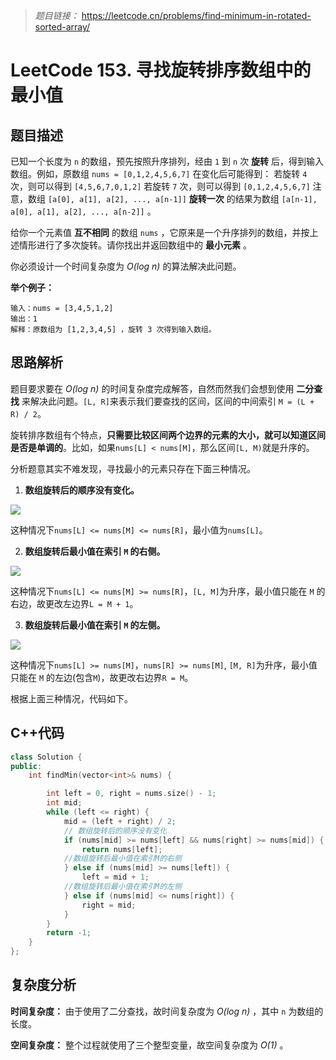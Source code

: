 
> *题目链接：* https://leetcode.cn/problems/find-minimum-in-rotated-sorted-array/

# LeetCode 153. 寻找旋转排序数组中的最小值

## 题目描述

已知一个长度为 `n` 的数组，预先按照升序排列，经由 `1` 到 `n` 次 **旋转** 后，得到输入数组。例如，原数组 `nums = [0,1,2,4,5,6,7]` 在变化后可能得到：
若旋转 `4` 次，则可以得到 `[4,5,6,7,0,1,2]`
若旋转 `7` 次，则可以得到 `[0,1,2,4,5,6,7]`
注意，数组 `[a[0], a[1], a[2], ..., a[n-1]]` **旋转一次** 的结果为数组 `[a[n-1], a[0], a[1], a[2], ..., a[n-2]]` 。

给你一个元素值 **互不相同** 的数组 `nums` ，它原来是一个升序排列的数组，并按上述情形进行了多次旋转。请你找出并返回数组中的 **最小元素** 。

你必须设计一个时间复杂度为 *O(log n)* 的算法解决此问题。

**举个例子：**

```
输入：nums = [3,4,5,1,2]
输出：1
解释：原数组为 [1,2,3,4,5] ，旋转 3 次得到输入数组。
```

## 思路解析

题目要求要在 *O(log n)* 的时间复杂度完成解答，自然而然我们会想到使用 **二分查找** 来解决此问题。`[L, R]`来表示我们要查找的区间，区间的中间索引 `M = (L + R) / 2`。

旋转排序数组有个特点，**只需要比较区间两个边界的元素的大小，就可以知道区间是否是单调的**。比如，如果`nums[L] < nums[M]`，那么区间`[L, M)`就是升序的。

分析题意其实不难发现，寻找最小的元素只存在下面三种情况。

1. **数组旋转后的顺序没有变化。**

![](https://gitee.com/ldtech007/picture/raw/master/pic/lc-0153-01.png)

这种情况下`nums[L] <= nums[M] <= nums[R]`，最小值为`nums[L]`。

2. **数组旋转后最小值在索引 `M` 的右侧。**

![](https://gitee.com/ldtech007/picture/raw/master/pic/lc-0153-02.png)

这种情况下`nums[L] <= nums[M] >= nums[R]`，`[L, M]`为升序，最小值只能在 `M` 的右边，故更改左边界`L = M + 1`。 

3. **数组旋转后最小值在索引 `M` 的左侧。**

![](https://gitee.com/ldtech007/picture/raw/master/pic/lc-0153-03.png)

这种情况下`nums[L] >= nums[M]`，`nums[R] >= nums[M]`, `[M, R]`为升序，最小值只能在 `M` 的左边(包含`M`)，故更改右边界`R = M`。

根据上面三种情况，代码如下。

## C++代码

```cpp
class Solution {
public:
    int findMin(vector<int>& nums) {

        int left = 0, right = nums.size() - 1;
        int mid;
        while (left <= right) {
            mid = (left + right) / 2;
            // 数组旋转后的顺序没有变化
            if (nums[mid] >= nums[left] && nums[right] >= nums[mid]) {
                return nums[left];
            //数组旋转后最小值在索引M的右侧
            } else if (nums[mid] >= nums[left]) {
                left = mid + 1;
            //数组旋转后最小值在索引M的左侧
            } else if (nums[mid] <= nums[right]) {
                right = mid;
            }
        } 
        return -1;
    }
};
```

## 复杂度分析

**时间复杂度：** 由于使用了二分查找，故时间复杂度为 *O(log n)* ，其中 `n` 为数组的长度。

**空间复杂度：** 整个过程就使用了三个整型变量，故空间复杂度为 *O(1)* 。
